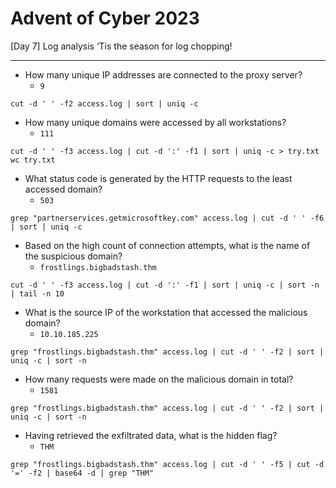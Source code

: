# Advent of Cyber 2023

[Day 7] Log analysis ‘Tis the season for log chopping!

-------------------------------------


- How many unique IP addresses are connected to the proxy server?
	- `9`

```
cut -d ' ' -f2 access.log | sort | uniq -c
```

- How many unique domains were accessed by all workstations?
	- `111`

```
cut -d ' ' -f3 access.log | cut -d ':' -f1 | sort | uniq -c > try.txt
wc try.txt
```

- What status code is generated by the HTTP requests to the least accessed domain?
	- `503`

```
grep "partnerservices.getmicrosoftkey.com" access.log | cut -d ' ' -f6 | sort | uniq -c 
```

- Based on the high count of connection attempts, what is the name of the suspicious domain?
	- `frostlings.bigbadstash.thm`

```	
cut -d ' ' -f3 access.log | cut -d ':' -f1 | sort | uniq -c | sort -n | tail -n 10
```

- What is the source IP of the workstation that accessed the malicious domain?
	- `10.10.185.225`


```
grep "frostlings.bigbadstash.thm" access.log | cut -d ' ' -f2 | sort | uniq -c | sort -n
```

- How many requests were made on the malicious domain in total?
	- `1581`
```
grep "frostlings.bigbadstash.thm" access.log | cut -d ' ' -f2 | sort | uniq -c | sort -n
```

- Having retrieved the exfiltrated data, what is the hidden flag?
	- `THM`

```	
grep "frostlings.bigbadstash.thm" access.log | cut -d ' ' -f5 | cut -d '=' -f2 | base64 -d | grep "THM"
```